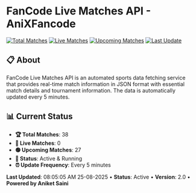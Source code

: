 # FanCode Live Matches API - AniXFancode

[![Total Matches](https://img.shields.io/badge/Total%20Matches-38-blue)](https://github.com/AniketSainiOp/AniXFancode)
[![Live Matches](https://img.shields.io/badge/Live%20Matches-0-red)](https://github.com/AniketSainiOp/AniXFancode)
[![Upcoming Matches](https://img.shields.io/badge/Upcoming%20Matches-27-green)](https://github.com/AniketSainiOp/AniXFancode)
[![Last Update](https://img.shields.io/badge/Last%20Update-08%3A05%3A05%20AM%2025-08-2025-orange)](https://github.com/AniketSainiOp/AniXFancode)

## 📋 About

FanCode Live Matches API is an automated sports data fetching service that provides real-time match information in JSON format with essential match details and tournament information. The data is automatically updated every 5 minutes.

## 📊 Current Status

- **🏆 Total Matches**: 38
- **🔴 Live Matches**: 0
- **🟢 Upcoming Matches**: 27
- **📡 Status**: Active & Running
- **⏰ Update Frequency**: Every 5 minutes

**Last Updated**: 08:05:05 AM 25-08-2025 • **Status**: Active • **Version**: 2.0 • **Powered by Aniket Saini**
